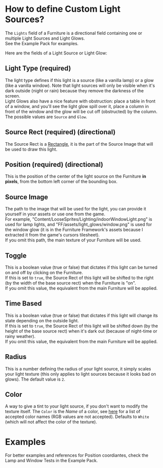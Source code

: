 # How to define Custom Light Sources?

The `Lights` field of a Furniture is a directional field containing one or multiple Light Sources and Light Glows.  
See the Example Pack for examples.

Here are the fields of a Light Source or Light Glow:

## Light Type (required)

The light type defines if this light is a source (like a vanilla lamp) or a glow (like a vanilla window). Note that light sources will only be visible when it's dark outside (night or rain) because they remove the darkness of the screen.  
Light Glows also have a nice feature with obstruction: place a table in front of a window, and you'll see the light glow spill over it, place a column in front of the window and the glow will be cut off (obstructed) by the column.  
The possible values are `Source` and `Glow`.

## Source Rect (required) (directional)

The Source Rect is a [Rectangle](../Structures/Rectangle.md), it is the part of the Source Image that will be used to draw this light.

## Position (required) (directional)

This is the position of the center of the light source on the Furniture **in pixels**, from the bottom left corner of the bounding box.

## Source Image

The path to the image that will be used for the light, you can provide it yourself in your assets or use one from the game.  
For example, "Content/LooseSprites/Lighting/indoorWindowLight.png" is used for lamp lights, and "FF/assets/light_glows/window.png" is used for the window glow (it is in the Furniture Framework's assets because I extracted it from the game's cursors tilesheet).  
If you omit this path, the main texture of your Furniture will be used.

## Toggle

This is a boolean value (true or false) that dictates if this light can be turned on and off by clicking on the Furniture.  
If this is set to `true`, the Source Rect of this light will be shifted to the right (by the width of the base source rect) when the Furniture is "on".  
If you omit this value, the equivalent from the main Furniture will be applied.

## Time Based

This is a boolean value (true or false) that dictates if this light will change its state depending on the outside light.  
If this is set to `true`, the Source Rect of this light will be shifted down (by the height of the base source rect) when it's dark out (because of night-time or rainy weather).  
If you omit this value, the equivalent from the main Furniture will be applied.

## Radius

This is a number defining the radius of your light source, it simply scales your light texture (this only applies to light sources because it looks bad on glows). The default value is `2`.

## Color

A way to give a tint to your light source, if you don't want to modify the texture itself. The `Color` is the _Name_ of a color, see [here](https://learn.microsoft.com/en-us/dotnet/api/system.drawing.color?view=net-8.0#properties) for a list of accepted color names (RGB values are not accepted). Defaults to `White` (which will not affect the color of the texture).

# Examples

For better examples and references for Position coordiantes, check the Lamp and Window Tests in the Example Pack.